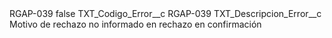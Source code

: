 <?xml version="1.0" encoding="UTF-8"?>
<CustomMetadata xmlns="http://soap.sforce.com/2006/04/metadata" xmlns:xsi="http://www.w3.org/2001/XMLSchema-instance" xmlns:xsd="http://www.w3.org/2001/XMLSchema">
    <label>RGAP-039</label>
    <protected>false</protected>
    <values>
        <field>TXT_Codigo_Error__c</field>
        <value xsi:type="xsd:string">RGAP-039</value>
    </values>
    <values>
        <field>TXT_Descripcion_Error__c</field>
        <value xsi:type="xsd:string">Motivo de rechazo no informado en rechazo en confirmación</value>
    </values>
</CustomMetadata>
